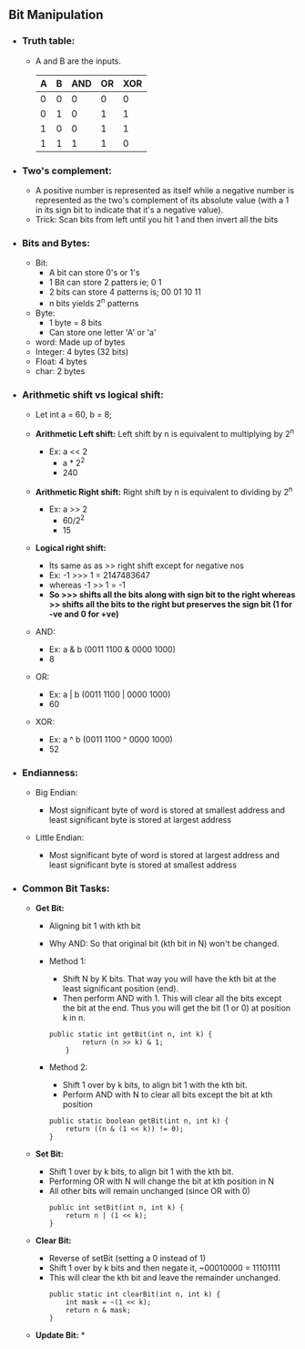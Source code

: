 ## Bit Manipulation

* ### **Truth table:** 
	* A and B are the inputs.

      | A | B | AND |OR |XOR|
      | :-|:- |:-   |:- |:- |
      | 0 | 0 | 0   |0  | 0 |
      | 0 | 1 | 0   |1  | 1 |
      | 1 | 0 | 0   |1  | 1 |
      | 1 | 1 | 1   |1  | 0 |

* ### **Two's complement:**
	* A positive number is represented as itself while a negative number is represented as the two's complement of its absolute value (with a 1 in its sign bit to indicate that it's a negative value). 
	* Trick: Scan bits from left until you hit 1 and then invert all the bits

* ### **Bits and Bytes:**
  * Bit:
      * A bit can store 0's or 1's
      * 1 Bit can store 2 patters ie; 0 1
      * 2 bits can store 4 patterns is; 00 01 10 11 
      * n bits yields 2<sup>n</sup> patterns
  * Byte: 
      * 1 byte = 8 bits
      * Can store one letter 'A' or 'a'
  * word: Made up of bytes
  * Integer: 4 bytes (32 bits)
  * Float: 4 bytes
  * char: 2 bytes

* ### **Arithmetic shift vs logical shift:**
    * Let int a = 60, b = 8;

  * **Arithmetic Left shift:** Left shift by n is equivalent to multiplying by 2<sup>n</sup>
      * Ex: a << 2 
          * a *  2<sup>2</sup>
          * 240

  * **Arithmetic Right shift:** Right shift by n is equivalent to dividing by 2<sup>n</sup>
      * Ex: a >> 2
          *  60/2<sup>2</sup>
          * 15

  * **Logical right shift:** 
  	  * Its same as as >> right shift except for negative nos
      * Ex: -1 >>> 1 = 2147483647
      * whereas  -1 >> 1 = -1
      * **So >>> shifts all the bits along with sign bit to the right whereas >> shifts all the bits to the right but preserves the sign bit (1 for -ve and 0 for +ve)**

  * AND:
      * Ex: a & b  (0011 1100  &  0000 1000)
      * 8

  * OR:
      * Ex: a | b  (0011 1100  |  0000 1000)
      * 60

  * XOR:
      * Ex: a ^ b  (0011 1100  ^  0000 1000)
      * 52


* ### **Endianness**:
	* Big Endian:
    	* Most significant byte of word is stored at smallest address and least significant byte is stored at largest address

	* Little Endian:
    	* Most significant byte of word is stored at largest address and least significant byte is stored at smallest address

* ### **Common Bit Tasks**:
	* **Get Bit:** 
		* Aligning bit 1 with kth bit
		* Why AND: So that original bit (kth bit in N) won't be changed.
		
		* Method 1: 
			* Shift N by K bits. That way you will have the kth bit at the least significant position (end).
			* Then perform AND with 1. This will clear all the bits except the bit at the end. Thus you will get the bit (1 or 0) at position k in n. 
			```
            public static int getBit(int n, int k) {
                    return (n >> k) & 1;
                }
			```
		* Method 2: 
			*  Shift 1 over by k bits, to align bit 1 with the kth bit.
			*  Perform AND with N to clear all bits except the bit at kth position
			```
            public static boolean getBit(int n, int k) {
				return ((n & (1 << k)) != 0);
			}
            ```

	* **Set Bit:**
		*  Shift 1 over by k bits, to align bit 1 with the kth bit.
		*  Performing OR with N will change the bit at kth position in N
		*  All other bits will remain unchanged (since OR with 0)
			```
            public int setBit(int n, int k) {
				return n | (1 << k);
			}
            ```	 
            
     * **Clear Bit:**
     	* Reverse of setBit (setting a 0 instead of 1)
     	* Shift 1 over by k bits and then negate it, ~00010000 = 11101111
     	* This will clear the kth bit and leave the remainder unchanged.
          ```
          public static int clearBit(int n, int k) {
              int mask = ~(1 << k);
              return n & mask;
          }
          ```

	* **Update Bit:**
		* 



